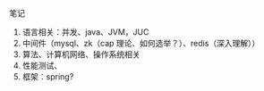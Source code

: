 笔记


1. 语言相关：并发、java、JVM，JUC
2. 中间件（mysql、zk（cap 理论、如何选举？）、redis（深入理解））
3. 算法、计算机网络、操作系统相关
4. 性能测试、
5. 框架：spring?


